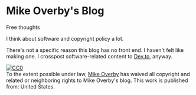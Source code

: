 # Mike Overby's Blog
Free thoughts

I think about software and copyright policy a lot.

There's not a specific reason this blog has no front end. I haven't felt like making one. I crosspost software-related content to [Dev.to](https://dev.to/lethargilistic), anyway.
<p xmlns:dct="http://purl.org/dc/terms/" xmlns:vcard="http://www.w3.org/2001/vcard-rdf/3.0#">
  <a rel="license"
     href="http://creativecommons.org/publicdomain/zero/1.0/">
    <img src="http://i.creativecommons.org/p/zero/1.0/88x31.png" style="border-style: none;" alt="CC0" />
  </a>
  <br />
  To the extent possible under law,
  <a rel="dct:publisher"
     href="https://github.com/lethargilistic/blog">
    <span property="dct:title">Mike Overby</span></a>
  has waived all copyright and related or neighboring rights to
  <span property="dct:title">Mike Overby's blog</span>.
This work is published from:
<span property="vcard:Country" datatype="dct:ISO3166"
      content="US" about="https://github.com/lethargilistic/blog">
  United States</span>.
</p>
